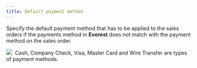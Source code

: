 ```yaml
---
title: Default payment method
---
```



Specify the default payment method that has to be applied to the sales  orders if the payments method in **Everest**  does not match with the payment method on the sales order.


![]({{site.utl_baseurl}}/img/example.gif)  Cash,  Company Check, Visa, Master Card and Wire Transfer are types of payment  methods.
